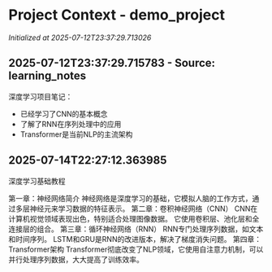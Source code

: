 # Project Context - demo_project

*Initialized at 2025-07-12T23:37:29.713026*



## 2025-07-12T23:37:29.715783 - Source: learning_notes

深度学习项目笔记：
- 已经学习了CNN的基本概念
- 了解了RNN在序列处理中的应用
- Transformer是当前NLP的主流架构


## 2025-07-14T22:27:12.363985
深度学习基础教程

第一章：神经网络简介
神经网络是深度学习的基础，它模拟人脑的工作方式，通过多层神经元来学习数据的特征表示。 第二章：卷积神经网络（CNN）
CNN在计算机视觉领域表现出色，特别适合处理图像数据。 它使用卷积层、池化层和全连接层的组合。 第三章：循环神经网络（RNN）
RNN专门处理序列数据，如文本和时间序列。 LSTM和GRU是RNN的改进版本，解决了梯度消失问题。 第四章：Transformer架构
Transformer彻底改变了NLP领域，它使用自注意力机制，可以并行处理序列数据，大大提高了训练效率。
